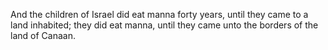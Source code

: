 And the children of Israel did eat manna forty years, until they came to a land inhabited; they did eat manna, until they came unto the borders of the land of Canaan.
